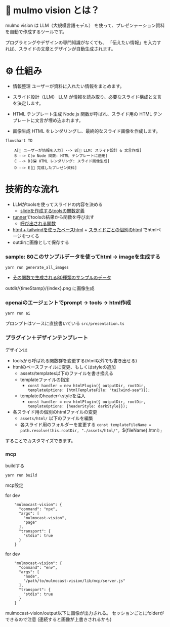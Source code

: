 # 📖 mulmo vision とは？

mulmo vision は LLM（大規模言語モデル） を使って、プレゼンテーション資料を自動で作成するツールです。

プログラミングやデザインの専門知識がなくても、
「伝えたい情報」を入力すれば、スライドの文章とデザインが自動生成されます。

# ⚙️ 仕組み

- 情報整理
ユーザーが資料に入れたい情報をまとめます。

- スライド設計（LLM）
LLM が情報を読み取り、必要なスライド構成と文言を決定します。

- HTML テンプレート生成
Node.js 関数が呼ばれ、スライド用の HTML テンプレートに文言が埋め込まれます。

- 画像生成
HTML をレンダリングし、最終的なスライド画像を作成します。


```mermaid
flowchart TD

    A[📝 ユーザーが情報を入力] --> B[🤖 LLM: スライド設計 & 文言作成]
    B --> C[⚙️ Node 関数: HTML テンプレートに適用]
    C --> D[🖼 HTML レンダリング: スライド画像生成]
    D --> E[📑 完成したプレゼン資料]
```


# 技術的な流れ
- LLMがtoolsを使ってスライドの内容を決める
  - [slideを作成するtoolsの関数定義](./src/tools.ts)
- [runner](./src/runner.ts)でtoolsの結果から関数を呼び出す
  - [呼び出される関数](./src/presentationHandlers/html_class.ts)
- [html + tailwindを使ったベースhtml](./assets/templates/tailwind.html) + [スライドごとの個別のhtml](./assets/html/) でhtmlページをつくる
- outdirに画像として保存する


### sample: 80このサンプルデータを使ってhtml -> imageを生成する

```
yarn run generate_all_images
```
- [その関数で生成される80種類のサンプルのデータ](./tests/ai_referencing_80_tool_calls.ts)

outdir/{timeStamp}/{index}.png に画像生成


### openaiのエージェントでprompt -> tools -> html作成

```
yarn run ai
```

プロンプトはソースに直接書いている `src/presentation.ts`


### プラグイン＋デザインテンプレート

デザインは
- toolsから呼ばれる関数群を変更する(html以外でも書き出せる)
- htmlのベースファイルに変更、もしくはstyleの追加
  - assets/templates以下のファイルを書き換える
  - templateファイルの指定
    - `const handler = new htmlPlugin({ outputDir, rootDir, templateOptions: {htmlTemplateFile: "tailwind-sea"}});`
  - templateのheaderへstyleを注入
    - `const handler = new htmlPlugin({ outputDir, rootDir, templateOptions: {headerStyle: darkStyle}});`
- 各スライド用の個別のhtmlファイルの変更
  - `assets/html/` 以下のファイルを編集
  - 各スライド用のフォルダーを変更する
    `const templateFileName = path.resolve(this.rootDir, "./assets/html/", `${fileName}.html`);`

することでカスタマイズできます。


### mcp

buildする
```
yarn run build
```

mcp設定

for dev
```
    "mulmocast-vision": {
      "command": "npx",
      "args": [
        "mulmocast-vision",
        "page"
      ],
      "transport": {
        "stdio": true
      }
    }
```


for dev
```
    "mulmocast-vision": {
      "command": "env",
      "args": [
        "node",
        "/path/to/mulmocast-vision/lib/mcp/server.js"
      ],
      "transport": {
        "stdio": true
      }
    }
```

mulmocast-vision/output以下に画像が出力される。
セッションごとにfolderができるので注意
(連続すると画像が上書きされるかも)